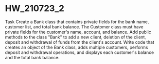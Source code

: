 # HW_210723_2
Task
Create a Bank class that contains private fields for the bank name, customer list, and total bank balance.
The Customer class must have private fields for the customer's name, account, and balance.
Add public methods to the class "Bank" to add a new client,
deletion of the client, deposit and withdrawal of funds from the client's account.
Write code that creates an object of the Bank class, adds multiple customers, 
performs deposit and withdrawal operations, and displays each customer's balance and the total bank balance.
